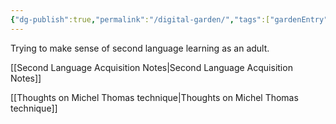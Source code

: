 ```yaml
---
{"dg-publish":true,"permalink":"/digital-garden/","tags":["gardenEntry"]}
---
```


Trying to make sense of second language learning as an adult. 

[[Second Language Acquisition Notes\|Second Language Acquisition Notes]]

[[Thoughts on Michel Thomas technique\|Thoughts on Michel Thomas technique]]